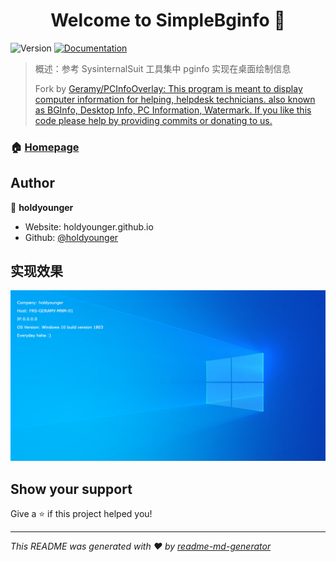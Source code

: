 <h1 align="center">Welcome to SimpleBginfo 👋</h1>
<p>
  <img alt="Version" src="https://img.shields.io/badge/version-V1.0-blue.svg?cacheSeconds=2592000" />
  <a href="readme.md" target="_blank">
    <img alt="Documentation" src="https://img.shields.io/badge/documentation-yes-brightgreen.svg" />
  </a>
</p>

> 概述：参考 SysinternalSuit 工具集中 pginfo 实现在桌面绘制信息
>
> Fork by [Geramy/PCInfoOverlay: This program is meant to display computer information for helping, helpdesk technicians. also known as BGInfo, Desktop Info, PC Information, Watermark. If you like this code please help by providing commits or donating to us.](https://github.com/Geramy/PCInfoOverlay)

### 🏠 [Homepage](holdyounger.github.io)

## Author

👤 **holdyounger**

* Website: holdyounger.github.io
* Github: [@holdyounger](https://github.com/holdyounger)



## 实现效果

![drawtext](README/image-20231130170657136.png)

## Show your support

Give a ⭐️ if this project helped you!

***
_This README was generated with ❤️ by [readme-md-generator](https://github.com/kefranabg/readme-md-generator)_